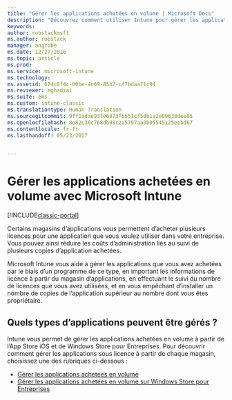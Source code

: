 ```yaml
---
title: "Gérer les applications achetées en volume | Microsoft Docs"
description: "Découvrez comment utiliser Intune pour gérer les applications que vous avez achetées en volume à partir d’un magasin d’applications."
keywords: 
author: robstackmsft
ms.author: robstack
manager: angrobe
ms.date: 12/27/2016
ms.topic: article
ms.prod: 
ms.service: microsoft-intune
ms.technology: 
ms.assetid: 674c8f4c-00be-4c69-85b7-cf7bdaa71c94
ms.reviewer: mghadial
ms.suite: ems
ms.custom: intune-classic
ms.translationtype: Human Translation
ms.sourcegitcommit: 9ff1adae93fe6873f5551cf58b1a2e89638dee85
ms.openlocfilehash: 8e82c36c768db98c2a5797aa0b05545125eebd67
ms.contentlocale: fr-fr
ms.lasthandoff: 05/23/2017


---
```


# <a name="manage-volume-purchased-apps-using-microsoft-intune"></a>Gérer les applications achetées en volume avec Microsoft Intune

[!INCLUDE[classic-portal](../includes/classic-portal.md)]

Certains magasins d’applications vous permettent d’acheter plusieurs licences pour une application que vous voulez utiliser dans votre entreprise. Vous pouvez ainsi réduire les coûts d’administration liés au suivi de plusieurs copies d’application achetées.

Microsoft Intune vous aide à gérer les applications que vous avez achetées par le biais d’un programme de ce type, en important les informations de licence à partir du magasin d’applications, en effectuant le suivi du nombre de licences que vous avez utilisées, et en vous empêchant d’installer un nombre de copies de l’application supérieur au nombre dont vous êtes propriétaire.

## <a name="which-types-of-apps-can-you-manage"></a>Quels types d’applications peuvent être gérés ?

Intune vous permet de gérer les applications achetées en volume à partir de l’App Store iOS et de Windows Store pour Entreprises.
Pour découvrir comment gérer les applications sous licence à partir de chaque magasin, choisissez une des rubriques ci-dessous :

- [Gérer les applications achetées en volume](manage-ios-apps-you-purchased-through-a-volume-purchase-program-with-microsoft-intune.md)
- [Gérer les applications achetées en volume sur Windows Store pour Entreprises](manage-apps-you-purchased-from-the-windows-store-for-business-with-microsoft-intune.md)

